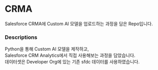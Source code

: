 # CRMA
Salesforce CRMA에 Custom AI 모델을 업로드하는 과정을 담은 Repo입니다.

### Descriptions
Python을 통해 Custom AI 모델을 제작하고,    
Salesforce CRM Analytics에서 직접 사용해보는 과정을 담았습니다.    
데이터셋은 Developer Org에 있는 기존 sfdc 데이터를 사용하였습니다.
